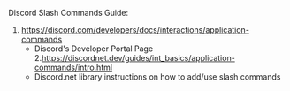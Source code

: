 Discord Slash Commands Guide: 
1. https://discord.com/developers/docs/interactions/application-commands
   * Discord's Developer Portal Page
2.https://discordnet.dev/guides/int_basics/application-commands/intro.html
   * Discord.net library instructions on how to add/use slash commands
